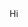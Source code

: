 <!DOCTYPE html>
<html>

 <head>
 <title>MTH4000 exercise</title>
</head>

 <body>
   Hi 
</body>

</html>
